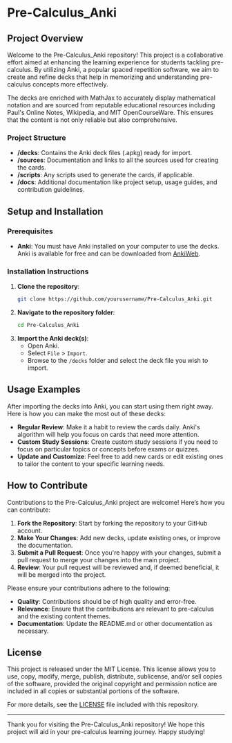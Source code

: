 # Pre-Calculus_Anki

## Project Overview

Welcome to the Pre-Calculus_Anki repository! This project is a collaborative effort aimed at enhancing the learning experience for students tackling pre-calculus. By utilizing Anki, a popular spaced repetition software, we aim to create and refine decks that help in memorizing and understanding pre-calculus concepts more effectively.

The decks are enriched with MathJax to accurately display mathematical notation and are sourced from reputable educational resources including Paul's Online Notes, Wikipedia, and MIT OpenCourseWare. This ensures that the content is not only reliable but also comprehensive.

### Project Structure

- **/decks**: Contains the Anki deck files (.apkg) ready for import.
- **/sources**: Documentation and links to all the sources used for creating the cards.
- **/scripts**: Any scripts used to generate the cards, if applicable.
- **/docs**: Additional documentation like project setup, usage guides, and contribution guidelines.

## Setup and Installation

### Prerequisites

- **Anki**: You must have Anki installed on your computer to use the decks. Anki is available for free and can be downloaded from [AnkiWeb](https://apps.ankiweb.net/).

### Installation Instructions

1. **Clone the repository**:
   ```bash
   git clone https://github.com/yourusername/Pre-Calculus_Anki.git
   ```
2. **Navigate to the repository folder**:
   ```bash
   cd Pre-Calculus_Anki
   ```
3. **Import the Anki deck(s)**:
   - Open Anki.
   - Select `File` > `Import`.
   - Browse to the `/decks` folder and select the deck file you wish to import.

## Usage Examples

After importing the decks into Anki, you can start using them right away. Here is how you can make the most out of these decks:

- **Regular Review**: Make it a habit to review the cards daily. Anki's algorithm will help you focus on cards that need more attention.
- **Custom Study Sessions**: Create custom study sessions if you need to focus on particular topics or concepts before exams or quizzes.
- **Update and Customize**: Feel free to add new cards or edit existing ones to tailor the content to your specific learning needs.

## How to Contribute

Contributions to the Pre-Calculus_Anki project are welcome! Here’s how you can contribute:

1. **Fork the Repository**: Start by forking the repository to your GitHub account.
2. **Make Your Changes**: Add new decks, update existing ones, or improve the documentation.
3. **Submit a Pull Request**: Once you're happy with your changes, submit a pull request to merge your changes into the main project.
4. **Review**: Your pull request will be reviewed and, if deemed beneficial, it will be merged into the project.

Please ensure your contributions adhere to the following:
- **Quality**: Contributions should be of high quality and error-free.
- **Relevance**: Ensure that the contributions are relevant to pre-calculus and the existing content themes.
- **Documentation**: Update the README.md or other documentation as necessary.

## License

This project is released under the MIT License. This license allows you to use, copy, modify, merge, publish, distribute, sublicense, and/or sell copies of the software, provided the original copyright and permission notice are included in all copies or substantial portions of the software.

For more details, see the [LICENSE](LICENSE.md) file included with this repository.

---

Thank you for visiting the Pre-Calculus_Anki repository! We hope this project will aid in your pre-calculus learning journey. Happy studying!